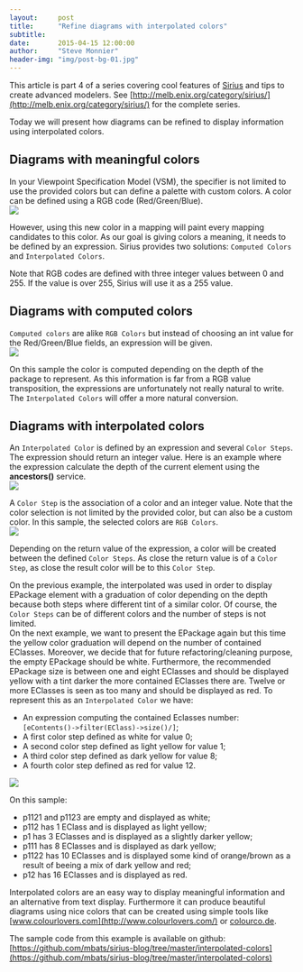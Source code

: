 ```yaml
---
layout:     post
title:      "Refine diagrams with interpolated colors"
subtitle:   
date:       2015-04-15 12:00:00
author:     "Steve Monnier"
header-img: "img/post-bg-01.jpg"
---
```


This article is part 4 of a series covering cool features of [Sirius](http://eclipse.org/sirius/) and tips to create advanced modelers. See [http://melb.enix.org/category/sirius/](http://melb.enix.org/category/sirius/) for the complete series.

Today we will present how diagrams can be refined to display information using interpolated colors.

## Diagrams with meaningful colors

In your Viewpoint Specification Model (VSM), the specifier is not limited to use the provided colors but can define a palette with custom colors. A color can be defined using a RGB code (Red/Green/Blue).  
[![](https://raw.githubusercontent.com/mbats/sirius-blog/master/interpolated-colors/blog/images/custom_rgb.png)](https://raw.githubusercontent.com/mbats/sirius-blog/master/interpolated-colors/blog/images/custom_rgb.png)

However, using this new color in a mapping will paint every mapping candidates to this color. As our goal is giving colors a meaning, it needs to be defined by an expression. Sirius provides two solutions: `Computed Colors` and `Interpolated Colors`.

Note that RGB codes are defined with three integer values between 0 and 255. If the value is over 255, Sirius will use it as a 255 value.

## Diagrams with computed colors

`Computed colors` are alike `RGB Colors` but instead of choosing an int value for the Red/Green/Blue fields, an expression will be given.  
[![](https://raw.githubusercontent.com/mbats/sirius-blog/master/interpolated-colors/blog/images/computed_color.png)](https://raw.githubusercontent.com/mbats/sirius-blog/master/interpolated-colors/blog/images/computed_color.png)

On this sample the color is computed depending on the depth of the package to represent. As this information is far from a RGB value transposition, the expressions are unfortunately not really natural to write. The `Interpolated Colors` will offer a more natural conversion.

## Diagrams with interpolated colors

An `Interpolated Color` is defined by an expression and several `Color Steps`. The expression should return an integer value. Here is an example where the expression calculate the depth of the current element using the **ancestors()** service.  
[![](https://raw.githubusercontent.com/mbats/sirius-blog/master/interpolated-colors/blog/images/interpolated_color.png)](https://raw.githubusercontent.com/mbats/sirius-blog/master/interpolated-colors/blog/images/interpolated_color.png)

A `Color Step` is the association of a color and an integer value. Note that the color selection is not limited by the provided color, but can also be a custom color. In this sample, the selected colors are `RGB Colors`.  
[![](https://raw.githubusercontent.com/mbats/sirius-blog/master/interpolated-colors/blog/images/color_steps.png)](https://raw.githubusercontent.com/mbats/sirius-blog/master/interpolated-colors/blog/images/color_steps.png)

Depending on the return value of the expression, a color will be created between the defined `Color Steps`. As close the return value is of a `Color Step`, as close the result color will be to this `Color Step`.

On the previous example, the interpolated was used in order to display EPackage element with a graduation of color depending on the depth because both steps where different tint of a similar color. Of course, the `Color Steps` can be of different colors and the number of steps is not limited.  
On the next example, we want to present the EPackage again but this time the yellow color graduation will depend on the number of contained EClasses. Moreover, we decide that for future refactoring/cleaning purpose, the empty EPackage should be white. Furthermore, the recommended EPackage size is between one and eight EClasses and should be displayed yellow with a tint darker the more contained EClasses there are. Twelve or more EClasses is seen as too many and should be displayed as red. To represent this as an `Interpolated Color` we have:

*   An expression computing the contained Eclasses number: `[eContents()->filter(EClass)->size()/]`;
*   A first color step defined as white for value 0;
*   A second color step defined as light yellow for value 1;
*   A third color step defined as dark yellow for value 8;
*   A fourth color step defined as red for value 12.

[![](https://raw.githubusercontent.com/mbats/sirius-blog/master/interpolated-colors/blog/images/interpolated_color2.png)](https://raw.githubusercontent.com/mbats/sirius-blog/master/interpolated-colors/blog/images/interpolated_color2.png)

On this sample:

*   p1121 and p1123 are empty and displayed as white;
*   p112 has 1 EClass and is displayed as light yellow;
*   p1 has 3 EClasses and is displayed as a slightly darker yellow;
*   p111 has 8 EClasses and is displayed as dark yellow;
*   p1122 has 10 EClasses and is displayed some kind of orange/brown as a result of beeing a mix of dark yellow and red;
*   p12 has 16 EClasses and is displayed as red.

Interpolated colors are an easy way to display meaningful information and an alternative from text display. Furthermore it can produce beautiful diagrams using nice colors that can be created using simple tools like [www.colourlovers.com](http://www.colourlovers.com/) or [colourco.de](http://colourco.de/).

The sample code from this example is available on github: [https://github.com/mbats/sirius-blog/tree/master/interpolated-colors](https://github.com/mbats/sirius-blog/tree/master/interpolated-colors)